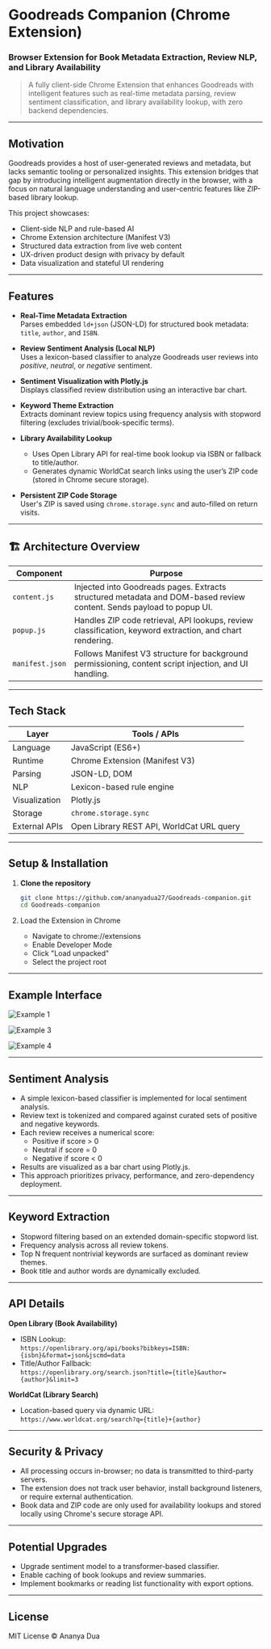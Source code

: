 # Goodreads Companion (Chrome Extension)  
### Browser Extension for Book Metadata Extraction, Review NLP, and Library Availability

> A fully client-side Chrome Extension that enhances Goodreads with intelligent features such as real-time metadata parsing, review sentiment classification, and library availability lookup, with zero backend dependencies.

---

## Motivation

Goodreads provides a host of user-generated reviews and metadata, but lacks semantic tooling or personalized insights. This extension bridges that gap by introducing intelligent augmentation directly in the browser, with a focus on natural language understanding and user-centric features like ZIP-based library lookup.

This project showcases:

- Client-side NLP and rule-based AI  
- Chrome Extension architecture (Manifest V3)  
- Structured data extraction from live web content  
- UX-driven product design with privacy by default  
- Data visualization and stateful UI rendering  

---

## Features

- **Real-Time Metadata Extraction**  
  Parses embedded `ld+json` (JSON-LD) for structured book metadata: `title`, `author`, and `ISBN`.

- **Review Sentiment Analysis (Local NLP)**  
  Uses a lexicon-based classifier to analyze Goodreads user reviews into *positive*, *neutral*, or *negative* sentiment.

- **Sentiment Visualization with Plotly.js**  
  Displays classified review distribution using an interactive bar chart.

- **Keyword Theme Extraction**  
  Extracts dominant review topics using frequency analysis with stopword filtering (excludes trivial/book-specific terms).

- **Library Availability Lookup**  
  - Uses Open Library API for real-time book lookup via ISBN or fallback to title/author.  
  - Generates dynamic WorldCat search links using the user’s ZIP code (stored in Chrome secure storage).

- **Persistent ZIP Code Storage**  
  User's ZIP is saved using `chrome.storage.sync` and auto-filled on return visits.

---

## 🏗️ Architecture Overview

| Component      | Purpose |
|----------------|---------|
| `content.js`   | Injected into Goodreads pages. Extracts structured metadata and DOM-based review content. Sends payload to popup UI. |
| `popup.js`     | Handles ZIP code retrieval, API lookups, review classification, keyword extraction, and chart rendering. |
| `manifest.json`| Follows Manifest V3 structure for background permissioning, content script injection, and UI handling. |

---

## Tech Stack

| Layer | Tools / APIs |
|-------|--------------|
| Language | JavaScript (ES6+) |
| Runtime | Chrome Extension (Manifest V3) |
| Parsing | JSON-LD, DOM |
| NLP | Lexicon-based rule engine |
| Visualization | Plotly.js |
| Storage | `chrome.storage.sync` |
| External APIs | Open Library REST API, WorldCat URL query |

---

## Setup & Installation
1. **Clone the repository**

   ```bash
   git clone https://github.com/ananyadua27/Goodreads-companion.git
   cd Goodreads-companion

2. Load the Extension in Chrome
   - Navigate to chrome://extensions
   - Enable Developer Mode
   - Click "Load unpacked"
   - Select the project root 

---

## Example Interface

![Example 1](img1.png "Initial Page Load. Save location (for next visit) and check availability")

![Example 3](img3.png "Link opens to WorldCat API")

![Example 4](img4.png "NLP + Sentiment Analysis")

---

## Sentiment Analysis

- A simple lexicon-based classifier is implemented for local sentiment analysis.
- Review text is tokenized and compared against curated sets of positive and negative keywords.
- Each review receives a numerical score:
  - Positive if score > 0
  - Neutral if score = 0
  - Negative if score < 0
- Results are visualized as a bar chart using Plotly.js.
- This approach prioritizes privacy, performance, and zero-dependency deployment.

---

## Keyword Extraction

- Stopword filtering based on an extended domain-specific stopword list.
- Frequency analysis across all review tokens.
- Top N frequent nontrivial keywords are surfaced as dominant review themes.
- Book title and author words are dynamically excluded.

---

## API Details

**Open Library (Book Availability)**  
- ISBN Lookup:  
  `https://openlibrary.org/api/books?bibkeys=ISBN:{isbn}&format=json&jscmd=data`  
- Title/Author Fallback:  
  `https://openlibrary.org/search.json?title={title}&author={author}&limit=3`

**WorldCat (Library Search)**  
- Location-based query via dynamic URL:  
  `https://www.worldcat.org/search?q={title}+{author}`

---

## Security & Privacy

- All processing occurs in-browser; no data is transmitted to third-party servers.
- The extension does not track user behavior, install background listeners, or require external authentication.
- Book data and ZIP code are only used for availability lookups and stored locally using Chrome's secure storage API.

---

## Potential Upgrades

- Upgrade sentiment model to a transformer-based classifier.
- Enable caching of book lookups and review summaries.
- Implement bookmarks or reading list functionality with export options.

---

## License

MIT License © Ananya Dua